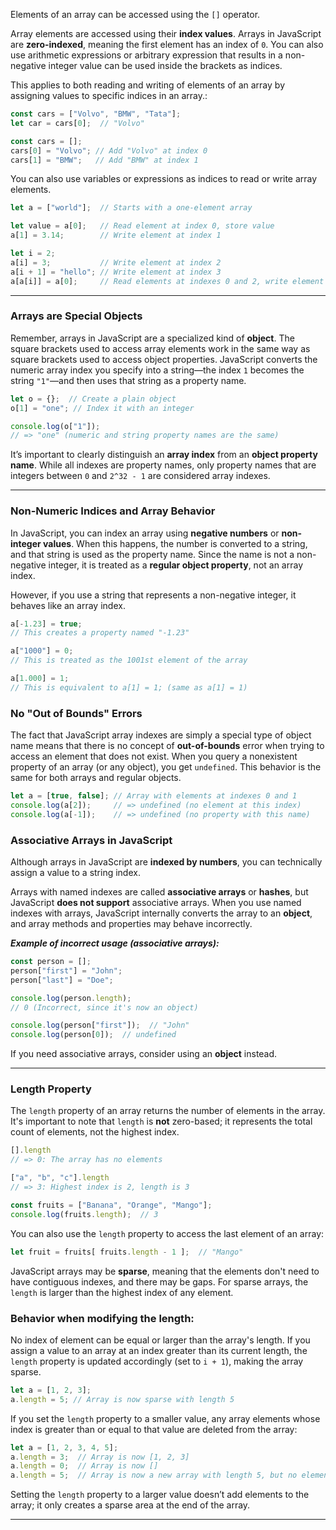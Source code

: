 

Elements of an array can be accessed using the `[]` operator.

Array elements are accessed using their **index values**. Arrays in JavaScript are **zero-indexed**, meaning the first element has an index of `0`. You can also use arithmetic expressions or arbitrary expression that results in a non-negative integer value can be used inside the brackets as indices.

This applies to both reading and writing of elements of an array by assigning values to specific indices in an array.:

```js
const cars = ["Volvo", "BMW", "Tata"];
let car = cars[0];  // "Volvo"
```

```js
const cars = [];
cars[0] = "Volvo"; // Add "Volvo" at index 0
cars[1] = "BMW";   // Add "BMW" at index 1
```

You can also use variables or expressions as indices to read or write array elements.

```js
let a = ["world"];  // Starts with a one-element array

let value = a[0];   // Read element at index 0, store value
a[1] = 3.14;        // Write element at index 1

let i = 2;
a[i] = 3;           // Write element at index 2
a[i + 1] = "hello"; // Write element at index 3
a[a[i]] = a[0];     // Read elements at indexes 0 and 2, write element at index 3
```

---

### Arrays are Special Objects

Remember, arrays in JavaScript are a specialized kind of **object**. The square brackets used to access array elements work in the same way as square brackets used to access object properties. JavaScript converts the numeric array index you specify into a string—the index `1` becomes the string `"1"`—and then uses that string as a property name.

```js
let o = {};  // Create a plain object
o[1] = "one"; // Index it with an integer

console.log(o["1"]); 
// => "one" (numeric and string property names are the same)
```

It’s important to clearly distinguish an **array index** from an **object property name**. While all indexes are property names, only property names that are integers between `0` and `2^32 - 1` are considered array indexes.

---

### Non-Numeric Indices and Array Behavior

In JavaScript, you can index an array using **negative numbers** or **non-integer values**. When this happens, the number is converted to a string, and that string is used as the property name. Since the name is not a non-negative integer, it is treated as a **regular object property**, not an array index.

However, if you use a string that represents a non-negative integer, it behaves like an array index.

```js
a[-1.23] = true;  
// This creates a property named "-1.23"

a["1000"] = 0;     
// This is treated as the 1001st element of the array

a[1.000] = 1;      
// This is equivalent to a[1] = 1; (same as a[1] = 1)
```

### No "Out of Bounds" Errors

The fact that JavaScript array indexes are simply a special type of object name means that there is no concept of **out-of-bounds** error when trying to access an element that does not exist. When you query a nonexistent property of an array (or any object), you get `undefined`. This behavior is the same for both arrays and regular objects.

```js
let a = [true, false]; // Array with elements at indexes 0 and 1
console.log(a[2]);     // => undefined (no element at this index)
console.log(a[-1]);    // => undefined (no property with this name)
```


### **Associative Arrays in JavaScript**

Although arrays in JavaScript are **indexed by numbers**, you can technically assign a value to a string index.

Arrays with named indexes are called **associative arrays** or **hashes**, but JavaScript **does not support** associative arrays. When you use named indexes with arrays, JavaScript internally converts the array to an **object**, and array methods and properties may behave incorrectly.

***Example of incorrect usage (associative arrays):***
```js
const person = [];
person["first"] = "John";
person["last"] = "Doe";

console.log(person.length);  
// 0 (Incorrect, since it's now an object)

console.log(person["first"]);  // "John"
console.log(person[0]);  // undefined
```

If you need associative arrays, consider using an **object** instead.


---

### **Length Property**

The `length` property of an array returns the number of elements in the array. It's important to note that `length` is **not** zero-based; it represents the total count of elements, not the highest index.

```js
[].length
// => 0: The array has no elements

["a", "b", "c"].length 
// => 3: Highest index is 2, length is 3
```

```js
const fruits = ["Banana", "Orange", "Mango"];
console.log(fruits.length);  // 3
```

You can also use the `length` property to access the last element of an array:

```js
let fruit = fruits[ fruits.length - 1 ];  // "Mango"
```

JavaScript arrays may be **sparse**, meaning that the elements don't need to have contiguous indexes, and there may be gaps. For sparse arrays, the `length` is larger than the highest index of any element.

### Behavior when modifying the length:

No index of element can be equal or larger than the array's length. If you assign a value to an array at an index greater than its current length, the `length` property is updated accordingly (set to `i + 1`), making the array sparse.

```js
let a = [1, 2, 3];
a.length = 5; // Array is now sparse with length 5
```

If you set the `length` property to a smaller value, any array elements whose index is greater than or equal to that value are deleted from the array:

```js
let a = [1, 2, 3, 4, 5];
a.length = 3;  // Array is now [1, 2, 3]
a.length = 0;  // Array is now []
a.length = 5;  // Array is now a new array with length 5, but no elements
```

Setting the `length` property to a larger value doesn’t add elements to the array; it only creates a sparse area at the end of the array.

---
